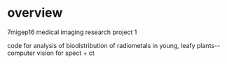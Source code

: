 # overview
7migep16 medical imaging research project 1

code for analysis of biodistribution of radiometals in young, leafy plants--computer vision for spect + ct
